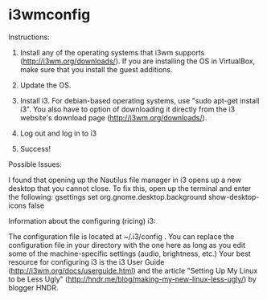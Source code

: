 i3wmconfig
==========

Instructions:

1. Install any of the operating systems that i3wm supports (http://i3wm.org/downloads/). If you are installing the OS in VirtualBox, make sure that you install the guest additions.

2. Update the OS.

3. Install i3. For debian-based operating systems, use "sudo apt-get install i3". You also have to option of downloading it directly from the i3 website's download page (http://i3wm.org/downloads/).

4. Log out and log in to i3

5. Success!


Possible Issues:

I found that opening up the Nautilus file manager in i3 opens up a new desktop that you cannot close. To fix this, open up the terminal and enter the following: gsettings set org.gnome.desktop.background show-desktop-icons false


Information about the configuring (ricing) i3:

The configuration file is located at ~/.i3/config . You can replace the configuration file in your directory with the one here as long as you edit some of the machine-specific settings (audio, brightness, etc.) Your best resource for configuring i3 is the i3 User Guide (http://i3wm.org/docs/userguide.html) and the article "Setting Up My Linux to be Less Ugly" (http://hndr.me/blog/making-my-new-linux-less-ugly/) by blogger HNDR.
